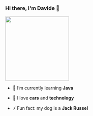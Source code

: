 
### Hi there, I'm Davide 👋

<img align="justify" width="200" height="200" src="https://c.tenor.com/yA5R1AMuuBAAAAAC/car-drift.gif">

- 🔭 I’m currently learning **Java**   
 
- 🌱 I love **cars** and **technology**

- ⚡ Fun fact: my dog is a **Jack Russel**



<!--
**DavideSaddi/DavideSaddi** is a ✨ _special_ ✨ repository because its `README.md` (this file) appears on your GitHub profile.

Here are some ideas to get you started:

- 🔭 I’m currently working on ...
- 🌱 I’m currently learning ...
- 🤔 I’m looking for help with ...
- 💬 Ask me about ...
- 📫 How to reach me: ...
- 😄 Pronouns: ...
- ⚡ Fun fact: ...
-->
